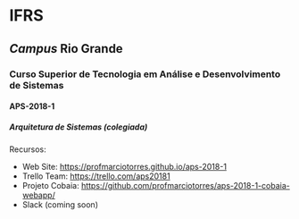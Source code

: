 # IFRS

## _Campus_ Rio Grande

### Curso Superior de Tecnologia em Análise e Desenvolvimento de Sistemas

#### APS-2018-1

##### Arquitetura de Sistemas (colegiada)

Recursos:

- Web Site: <https://profmarciotorres.github.io/aps-2018-1>
- Trello Team: <https://trello.com/aps20181>
- Projeto Cobaia: <https://github.com/profmarciotorres/aps-2018-1-cobaia-webapp/>
- Slack (coming soon)
